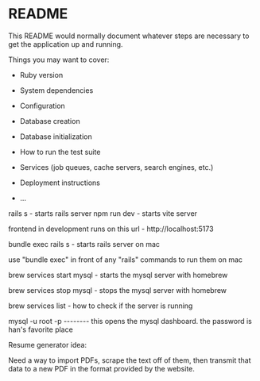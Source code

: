 # README

This README would normally document whatever steps are necessary to get the
application up and running.

Things you may want to cover:

- Ruby version

- System dependencies

- Configuration

- Database creation

- Database initialization

- How to run the test suite

- Services (job queues, cache servers, search engines, etc.)

- Deployment instructions

- ...

rails s - starts rails server
npm run dev - starts vite server

frontend in development runs on this url - http://localhost:5173

bundle exec rails s - starts rails server on mac

use "bundle exec" in front of any "rails" commands to run them on mac

brew services start mysql - starts the mysql server with homebrew

brew services stop mysql - stops the mysql server with homebrew

brew services list - how to check if the server is running

mysql -u root -p -------- this opens the mysql dashboard. the password is han's favorite place

Resume generator idea:

Need a way to import PDFs, scrape the text off of them, then transmit that data to
a new PDF in the format provided by the website.
